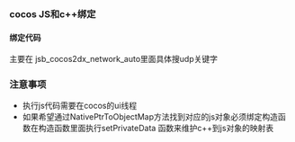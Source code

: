 ### cocos JS和c++绑定
#### 绑定代码
主要在 jsb_cocos2dx_network_auto里面具体搜udp关键字
### 注意事项
* 执行js代码需要在cocos的ui线程
* 如果希望通过NativePtrToObjectMap方法找到对应的js对象必须绑定构造函数在构造函数里面执行setPrivateData
 函数来维护c++到js对象的映射表